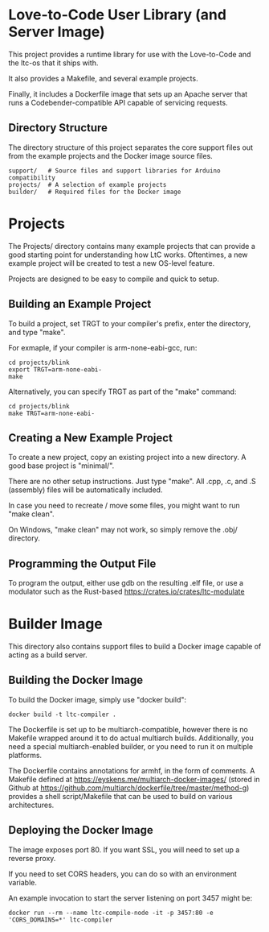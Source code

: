 Love-to-Code User Library (and Server Image)
=======================================================

This project provides a runtime library for use with the Love-to-Code and
the ltc-os that it ships with.

It also provides a Makefile, and several example projects.

Finally, it includes a Dockerfile image that sets up an Apache server that
runs a Codebender-compatible API capable of servicing requests.

Directory Structure
-------------------

The directory structure of this project separates the core support files out
from the example projects and the Docker image source files.

    support/   # Source files and support libraries for Arduino compatibility
    projects/  # A selection of example projects
    builder/   # Required files for the Docker image

Projects
========

The Projects/ directory contains many example projects that can provide a good
starting point for understanding how LtC works.  Oftentimes, a new example
project will be created to test a new OS-level feature.

Projects are designed to be easy to compile and quick to setup.

Building an Example Project
---------------------------

To build a project, set TRGT to your compiler's prefix, enter the directory,
and type "make".

For exmaple, if your compiler is arm-none-eabi-gcc, run:

    cd projects/blink
    export TRGT=arm-none-eabi-
    make

Alternatively, you can specify TRGT as part of the "make" command:

    cd projects/blink
    make TRGT=arm-none-eabi-


Creating a New Example Project
------------------------------

To create a new project, copy an existing project into a new directory.  A
good base project is "minimal/".

There are no other setup instructions.  Just type "make".  All .cpp, .c, and .S
(assembly) files will be automatically included.

In case you need to recreate / move some files, you might want to run "make clean".

On Windows, "make clean" may not work, so simply remove the .obj/ directory.


Programming the Output File
---------------------------

To program the output, either use gdb on the resulting .elf file, or use a
modulator such as the Rust-based https://crates.io/crates/ltc-modulate


Builder Image
=============

This directory also contains support files to build a Docker image capable of
acting as a build server.

Building the Docker Image
-------------------------

To build the Docker image, simply use "docker build":

    docker build -t ltc-compiler .

The Dockerfile is set up to be multiarch-compatible, however there is no Makefile
wrapped around it to do actual multiarch builds.  Additionally, you need a special
multiarch-enabled builder, or you need to run it on multiple platforms.

The Dockerfile contains annotations for armhf, in the form of comments.  A Makefile
defined at https://eyskens.me/multiarch-docker-images/ (stored in Github at
https://github.com/multiarch/dockerfile/tree/master/method-g) provides a shell
script/Makefile that can be used to build on various architectures.

Deploying the Docker Image
--------------------------

The image exposes port 80.  If you want SSL, you will need to set up a reverse proxy.

If you need to set CORS headers, you can do so with an environment variable.

An example invocation to start the server listening on port 3457 might be:

    docker run --rm --name ltc-compile-node -it -p 3457:80 -e 'CORS_DOMAINS=*' ltc-compiler
